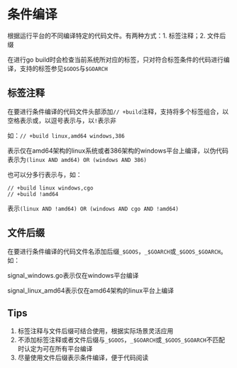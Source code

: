 # 条件编译

根据运行平台的不同编译特定的代码文件。有两种方式：1. 标签注释；2. 文件后缀

在进行go build时会检查当前系统所对应的标签，只对符合标签条件的代码进行编译，支持的标签参见`$GOOS`与`$GOARCH`

## 标签注释

在要进行条件编译的代码文件头部添加`// +build`注释，支持将多个标签组合，以空格表示或，以逗号表示与，以`!`表示非

如：`// +build linux,amd64 windows,386`

表示仅在amd64架构的linux系统或者386架构的windows平台上编译，以伪代码表示为`(linux AND amd64) OR (windows AND 386)`

也可以分多行表示与，如：

```text
// +build linux windows,cgo
// +build !amd64
```

表示`(linux AND !amd64) OR (windows AND cgo AND !amd64)`

## 文件后缀

在要进行条件编译的代码文件名添加后缀`_$GOOS`，`_$GOARCH`或`_$GOOS_$GOARCH`。如：

signal\_windows.go表示仅在windows平台编译

signal\_linux\_amd64表示仅在amd64架构的linux平台上编译

## Tips

1. 标签注释与文件后缀可结合使用，根据实际场景灵活应用
2. 不添加标签注释或者文件后缀与`_$GOOS`，`_$GOARCH`或`_$GOOS_$GOARCH`不匹配时认定为可在所有平台编译
3. 尽量使用文件后缀表示条件编译，便于代码阅读

